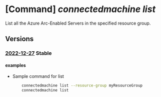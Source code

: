 # [Command] _connectedmachine list_

List all the Azure Arc-Enabled Servers in the specified resource group.

## Versions

### [2022-12-27](/Resources/mgmt-plane/L3N1YnNjcmlwdGlvbnMve30vcmVzb3VyY2Vncm91cHMve30vcHJvdmlkZXJzL21pY3Jvc29mdC5oeWJyaWRjb21wdXRlL21hY2hpbmVz/2022-12-27.xml) **Stable**

<!-- mgmt-plane /subscriptions/{}/resourcegroups/{}/providers/microsoft.hybridcompute/machines 2022-12-27 -->

#### examples

- Sample command for list
    ```bash
        connectedmachine list --resource-group myResourceGroup
        connectedmachine list
    ```
